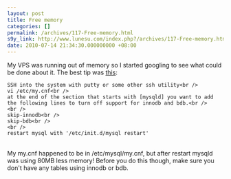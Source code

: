```yaml
---
layout: post
title: Free memory
categories: []
permalink: /archives/117-Free-memory.html
s9y_link: http://www.lunesu.com/index.php?/archives/117-Free-memory.html
date: 2010-07-14 21:34:30.000000000 +08:00
---
```

My VPS was running out of memory so I started googling to see what could be done about it. The best tip was <a href="http://forums.spry.com/cpanel-whm/1420-high-memory-usage-look-into-mysqld.html" title="High Memory Usage">this</a>:<br />
```
SSH into the system with putty or some other ssh utility<br />
vi /etc/my.cnf<br />
at the end of the section that starts with [mysqld] you want to add the following lines to turn off support for innodb and bdb.<br />
<br />
skip-innodb<br />
skip-bdb<br />
<br />
restart mysql with '/etc/init.d/mysql restart'
```
<br />
My my.cnf happened to be in /etc/mysql/my.cnf, but after restart mysqld was using 80MB less memory! Before you do this though, make sure you don't have any tables using innodb or bdb.

